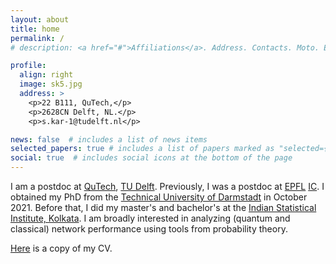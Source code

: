 ```yaml
---
layout: about
title: home
permalink: /
# description: <a href="#">Affiliations</a>. Address. Contacts. Moto. Etc.

profile:
  align: right
  image: sk5.jpg
  address: >
    <p>22 B111, QuTech,</p>
    <p>2628CN Delft, NL.</p>
    <p>s.kar-1@tudelft.nl</p>

news: false  # includes a list of news items
selected_papers: true # includes a list of papers marked as "selected={true}"
social: true  # includes social icons at the bottom of the page
---
```


I am a postdoc at [QuTech](https://qutech.nl/), [TU Delft](https://www.tudelft.nl/en/). Previously, I was a postdoc at [EPFL](https://www.epfl.ch/) [IC](https://www.epfl.ch/schools/ic/). I obtained my PhD from the [Technical University of Darmstadt](https://www.kom.tu-darmstadt.de/en/) in October 2021. Before that, I did my master's and bachelor's at the [Indian Statistical Institute, Kolkata](https://www.isical.ac.in). I am broadly interested in analyzing (quantum and classical) network performance using tools from probability theory.

[Here](https://drive.google.com/file/d/1TGDZYbsNBWfCwxVpTus16AVPHPO0PzKf/view?usp=sharing) is a copy of my CV.

<!-- Put your address / P.O. box / other info right below your picture. You can also disable any these elements by editing `profile` property of the YAML header of your `_pages/about.md`. Edit `_bibliography/papers.bib` and Jekyll will render your [publications page](/al-folio/publications/) automatically.

Link to your social media connections, too. This theme is set up to use [Font Awesome icons](http://fortawesome.github.io/Font-Awesome/) and [Academicons](https://jpswalsh.github.io/academicons/), like the ones below. Add your Facebook, Twitter, LinkedIn, Google Scholar, or just disable all of them. -->
